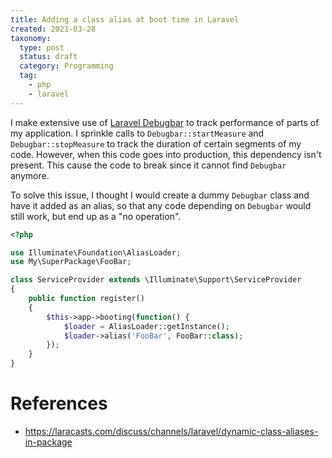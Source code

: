 ```yaml
---
title: Adding a class alias at boot time in Laravel
created: 2021-03-28
taxonomy:
  type: post
  status: draft
  category: Programming
  tag:
    - php
    - laravel
---
```


I make extensive use of [Laravel Debugbar](https://github.com/barryvdh/laravel-debugbar) to track performance of parts of my application. I sprinkle calls to `Debugbar::startMeasure` and `Debugbar::stopMeasure` to track the duration of certain segments of my code. However, when this code goes into production, this dependency isn't present. This cause the code to break since it cannot find `Debugbar` anymore.

To solve this issue, I thought I would create a dummy `Debugbar` class and have it added as an alias, so that any code depending on `Debugbar` would still work, but end up as a "no operation".

```php
<?php

use Illuminate\Foundation\AliasLoader;
use My\SuperPackage\FooBar;

class ServiceProvider extends \Illuminate\Support\ServiceProvider
{
    public function register()
    {
        $this->app->booting(function() {
            $loader = AliasLoader::getInstance();
            $loader->alias('FooBar', FooBar::class);
        });
    }
}
```

# References
* https://laracasts.com/discuss/channels/laravel/dynamic-class-aliases-in-package
